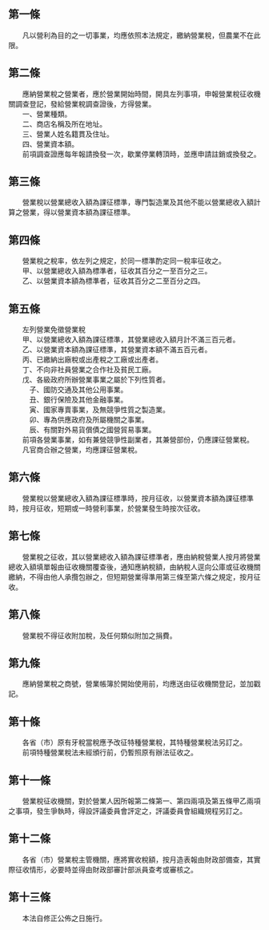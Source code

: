 第一條 
-------
　　凡以營利為目的之一切事業，均應依照本法規定，繳納營業稅，但農業不在此限。  


第二條 
-------
　　應納營業稅之營業者，應於營業開始時間，開具左列事項，申報營業稅征收機關調查登記，發給營業稅調查證後，方得營業。  
　　一、營業種類。  
　　二、商店名稱及所在地址。  
　　三、營業人姓名籍貫及住址。  
　　四、營業資本額。  
　　前項調查證應每年報請換發一次，歇業停業轉頂時，並應申請註銷或換發之。  


第三條 
-------
　　營業稅以營業總收入額為課征標準，專門製造業及其他不能以營業總收入額計算之營業，得以營業資本額為課征標準。  


第四條 
-------
　　營業稅之稅率，依左列之規定，於同一標準酌定同一稅率征收之。  
　　甲、以營業總收入額為標準者，征收其百分之一至百分之三。  
　　乙、以營業資本額為標準者，征收其百分之二至百分之四。  


第五條 
-------
　　左列營業免徵營業稅  
　　甲、以營業總收入額為課征標準，其營業總收入額月計不滿三百元者。  
　　乙、以營業資本額為課征標準，其營業資本額不滿五百元者。  
　　丙、已繳納出廠稅或出產稅之工廠或出產者。  
　　丁、不向非社員營業之合作社及貧民工廠。  
　　戊、各級政府所辦營業事業之屬於下列性質者。  
　　　子、國防交通及其他公用事業。  
　　　丑、銀行保險及其他金融事業。  
　　　寅、國家專賣事業，及無競爭性質之製造業。  
　　　卯、專為供應政府及所屬機關之事業。  
　　　辰、有關對外易貨償債之國營貿易事業。  
　　前項各營業事業，如有兼營競爭性副業者，其兼營部份，仍應課征營業稅。  
　　凡官商合辦之營業，均應課征營業稅。  


第六條 
-------
　　營業稅以營業總收入額為課征標準時，按月征收，以營業資本額為課征標準時，按月征收，短期或一時營利事業，於營業發生時按次征收。  


第七條 
-------
　　營業稅之征收，其以營業總收入額為課征標準者，應由納稅營業人按月將營業總收入額填單報由征收機關覆查後，通知應納稅額，由納稅人逕向公庫或征收機關繳納，不得由他人承攬包辦之，但短期營業得準用第三條至第六條之規定，按月征收。  


第八條 
-------
　　營業稅不得征收附加稅，及任何類似附加之捐費。  


第九條 
-------
　　應納營業稅之商號，營業帳簿於開始使用前，均應送由征收機關登記，並加戳記。  


第十條 
-------
　　各省（市）原有牙稅當稅應予改征特種營業稅，其特種營業稅法另訂之。  
　　前項特種營業稅法未經頒行前，仍暫照原有辦法征收之。  


第十一條 
---------
　　營業稅征收機關，對於營業人因所報第二條第一、第四兩項及第五條甲乙兩項之事項，發生爭執時，得設評議委員會評定之，評議委員會組織規程另訂之。  


第十二條 
---------
　　各省（市）營業稅主管機關，應將實收稅額，按月造表報由財政部備查，其實際征收情形，必要時並得由財政部審計部派員查考或審核之。  


第十三條 
---------
　　本法自修正公佈之日施行。